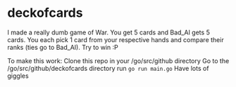 # deckofcards
I made a really dumb game of War.
You get 5 cards and Bad_AI gets 5 cards.
You each pick 1 card from your respective hands and compare their ranks (ties go to Bad_AI).
Try to win :P


To make this work:
Clone this repo in your <USERNAME>/go/src/github directory
Go to the <USERNAME>/go/src/github/deckofcards directory
run `go run main.go`
Have lots of giggles
